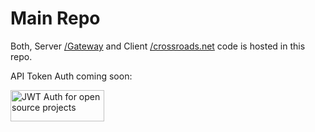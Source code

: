 # Main Repo
Both, Server [/Gateway](Gateway/README.md) and Client [/crossroads.net](crossroads.net/README.md) code is hosted in this repo.

API Token Auth coming soon:

<a width="150" height="50" href="https://auth0.com/?utm_source=oss&utm_medium=gp&utm_campaign=oss" target="_blank" alt="Single Sign On & Token Based Authentication - Auth0"><img width="150" height="50" alt="JWT Auth for open source projects" src="https://cdn.auth0.com/oss/badges/a0-badge-light.png"/></a>
